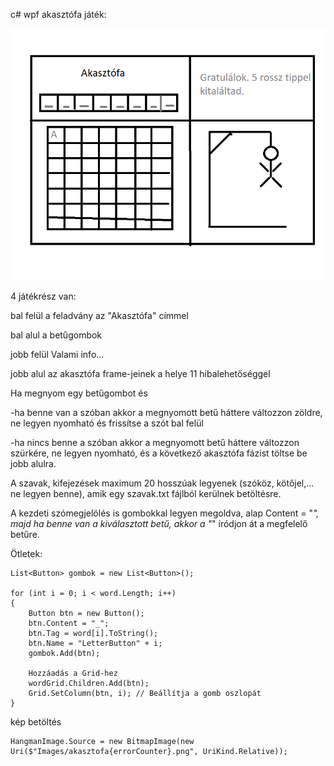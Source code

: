 c# wpf akasztófa játék: 

![Akasztófa terv](PICTURES/akasztofa_terv.png)

4 játékrész van:

bal felül a feladvány az "Akasztófa" címmel

bal alul a betűgombok

jobb felül  Valami info...

jobb alul az akasztófa frame-jeinek a helye 11 hibalehetőséggel

Ha megnyom egy betűgombot és 

-ha benne van a szóban akkor a megnyomott betű háttere változzon zöldre, ne legyen nyomható és frissítse a szót bal felül

-ha nincs benne a szóban akkor a megnyomott betű háttere változzon szürkére, ne legyen nyomható, és a következő akasztófa fázist töltse be jobb alulra.

A szavak, kifejezések maximum 20 hosszúak legyenek (szóköz, kötőjel,...  ne legyen benne), amik egy szavak.txt fájlból kerülnek betöltésre.

A kezdeti szómegjelölés is gombokkal legyen megoldva, alap Content = "_", majd ha benne van a kiválasztott betű, akkor a "_" íródjon át a megfelelő betűre.

Ötletek:
```
List<Button> gombok = new List<Button>();

for (int i = 0; i < word.Length; i++)
{
    Button btn = new Button();
    btn.Content = "_";
    btn.Tag = word[i].ToString();
    btn.Name = "LetterButton" + i;
    gombok.Add(btn);

    Hozzáadás a Grid-hez
    wordGrid.Children.Add(btn);
    Grid.SetColumn(btn, i); // Beállítja a gomb oszlopát
}
```

kép betöltés 
```
HangmanImage.Source = new BitmapImage(new Uri($"Images/akasztofa{errorCounter}.png", UriKind.Relative));
```
